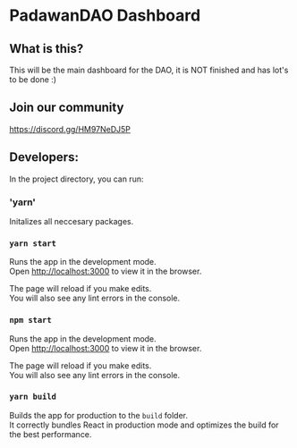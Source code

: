 # PadawanDAO Dashboard

## What is this?

This will be the main dashboard for the DAO, it is NOT finished and has lot's to be done :)


## Join our community

https://discord.gg/HM97NeDJ5P

## Developers:

In the project directory, you can run:

### 'yarn'
Initalizes all neccesary packages.

### `yarn start`

Runs the app in the development mode.\
Open [http://localhost:3000](http://localhost:3000) to view it in the browser.

The page will reload if you make edits.\
You will also see any lint errors in the console.

### `npm start`

Runs the app in the development mode.\
Open [http://localhost:3000](http://localhost:3000) to view it in the browser.

The page will reload if you make edits.\
You will also see any lint errors in the console.

### `yarn build`

Builds the app for production to the `build` folder.\
It correctly bundles React in production mode and optimizes the build for the best performance.
